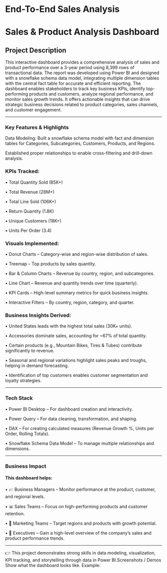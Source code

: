 # End-To-End Sales Analysis
# Sales & Product Analysis Dashboard
## Project Description
This interactive dashboard provides a comprehensive analysis of sales and product performance over a 3-year period using 8,399 rows of transactional data. The report was developed using Power BI and designed with a snowflake schema data model, integrating multiple dimension tables with the central fact table for accurate and efficient reporting.
The dashboard enables stakeholders to track key business KPIs, identify top-performing products and customers, analyze regional performance, and monitor sales growth trends. It offers actionable insights that can drive strategic business decisions related to product categories, sales channels, and customer engagement.
________________________________________
### Key Features & Highlights
Data Modeling:
Built a snowflake schema model with fact and dimension tables for Categories, Subcategories, Customers, Products, and Regions.

Established proper relationships to enable cross-filtering and drill-down analysis.
### 	KPIs Tracked:
 • Total Quantity Sold (85K+)

 • Total Revenue (28M+)
 
 • Total Line Sold (106K+)
 
 • Return Quantity (1.8K)
 
 • Unique Customers (18K+)
 
 • Units Per Order (3.4)
 
 
### 	Visuals Implemented:
•	Donut Charts – Category-wise and region-wise distribution of sales.

•	Treemap – Top products by sales quantity.

•	Bar & Column Charts – Revenue by country, region, and subcategories.

•	Line Chart – Revenue and quantity trends over time (quarterly).

•	KPI Cards – High-level summary metrics for quick business insights.

•	Interactive Filters – By country, region, category, and quarter.

### 	Business Insights Derived:
•	United States leads with the highest total sales (30K+ units).
 
•	Accessories dominate sales, accounting for ~67% of total quantity.
 
•	Certain products (e.g., Mountain Bikes, Tires & Tubes) contribute significantly to revenue.
 
•	Seasonal and regional variations highlight sales peaks and troughs, helping in demand forecasting.
 
•	Identification of top customers enables customer segmentation and loyalty strategies.
________________________________________
### Tech Stack
•	Power BI Desktop – For dashboard creation and interactivity.

•	Power Query – For data cleaning, transformation, and shaping.

•	DAX – For creating calculated measures (Revenue Growth %, Units per Order, Rolling Totals).

•	Snowflake Schema Data Model – To manage multiple relationships and dimensions.
________________________________________
### Business Impact
#### This dashboard helps:
•	📈 Business Managers – Monitor performance at the product, customer, and regional levels.

•	📊 Sales Teams – Focus on high-performing products and customer retention.

•	🎯 Marketing Teams – Target regions and products with growth potential.

•	🏢 Executives – Gain a high-level overview of the company’s sales and product performance trends.
________________________________________
👉 This project demonstrates strong skills in data modeling, visualization, KPI tracking, and storytelling through data in Power BI.Screenshots / Demos Show what the dashboard looks like.
Example: 
